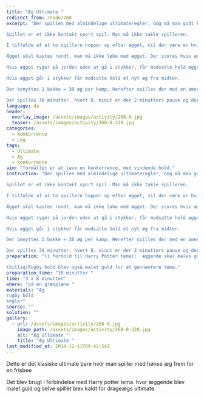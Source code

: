 ```yaml
---
title: "Æg Ultimate "
redirect_from: /node/268
excerpt: "Der spilles med almindelige ultimateregler, dog må man godt kaste ægget fremad.

Spillet er et ikke kontakt sport spil. Man må ikke takle spilleren.

I tilfælde af at to spillere hopper op efter ægget, vil der være en hvis kontakt. dette er ok med måde.

Ægget skal kastes rundt, man må ikke løbe med ægget. Der scores hvis ægget gribes inde i målfeltet, UDEN at det går i stykker.

Hvis ægget ryger på jorden uden at gå i stykker, får modsatte hold ægget der hvor det er landet.

Hvis ægget går i stykker får modsatte hold et nyt æg fra midten.

Der benyttes 1 bakke = 30 æg per kamp. Herefter spilles der med en amerikansk fodbold.

Der spilles 30 minutter. hvert 8. minut er der 2 minutters pause og der byttes halvdel. (tiden kan justeres alt efter formål)"
language: da
header:
  overlay_image: /assets/images/activity/268-0.jpg
  teaser: /assets/images/activity/268-0-320.jpg
categories: 
  - Konkurrence
  - Leg
tags: 
  - Ultimate
  - Æg
  - konkurrence
aim: "formållet er at lave en konkurrence, med vindende hold."
instruction: "Der spilles med almindelige ultimateregler, dog må man godt kaste ægget fremad.

Spillet er et ikke kontakt sport spil. Man må ikke takle spilleren.

I tilfælde af at to spillere hopper op efter ægget, vil der være en hvis kontakt. dette er ok med måde.

Ægget skal kastes rundt, man må ikke løbe med ægget. Der scores hvis ægget gribes inde i målfeltet, UDEN at det går i stykker.

Hvis ægget ryger på jorden uden at gå i stykker, får modsatte hold ægget der hvor det er landet.

Hvis ægget går i stykker får modsatte hold et nyt æg fra midten.

Der benyttes 1 bakke = 30 æg per kamp. Herefter spilles der med en amerikansk fodbold.

Der spilles 30 minutter. hvert 8. minut er der 2 minutters pause og der byttes halvdel. (tiden kan justeres alt efter formål)"
preparation: "(i forhold til Harry Potter tema):  æggende skal males guld, som gøres i ægge bakken. Man maler den ene side, lader dem tørre og vender dem over låget og maler den anden side.

(billig)Rugby bold blev også malet guld for at gennemføre tema."
preparation_time: "30 minutter "
time: "3 x 8 minutter"
where: "på en græsplæne "
materials: "Æg 
rugby bold
kegler"
source: ""
solution: ""
gallery:
  - url: /assets/images/activity/268-0.jpg
    image_path: /assets/images/activity/268-0-320.jpg
    alt: "Æg Ultimate "
    title: "Æg Ultimate "
last_modified_at: 2014-12-11T09:42:54Z
---
```

Dette er det klasiske ultimate bare hvor man spiller med hønse æg frem for en frisbee

Det blev brugt i forbindelse med Harry potter tema. hvor æggende blev malet guld og selve spillet blev kaldt for drageægs ultimate.
